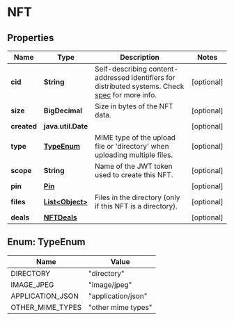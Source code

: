 

# NFT


## Properties

Name | Type | Description | Notes
------------ | ------------- | ------------- | -------------
**cid** | **String** | Self-describing content-addressed identifiers for distributed systems. Check [spec](https://github.com/multiformats/cid) for more info. |  [optional]
**size** | **BigDecimal** | Size in bytes of the NFT data. |  [optional]
**created** | **java.util.Date** |  |  [optional]
**type** | [**TypeEnum**](#TypeEnum) | MIME type of the upload file or &#39;directory&#39; when uploading multiple files. |  [optional]
**scope** | **String** | Name of the JWT token used to create this NFT. |  [optional]
**pin** | [**Pin**](Pin.md) |  |  [optional]
**files** | [**List&lt;Object&gt;**](Object.md) | Files in the directory (only if this NFT is a directory). |  [optional]
**deals** | [**NFTDeals**](NFTDeals.md) |  |  [optional]



## Enum: TypeEnum

Name | Value
---- | -----
DIRECTORY | &quot;directory&quot;
IMAGE_JPEG | &quot;image/jpeg&quot;
APPLICATION_JSON | &quot;application/json&quot;
OTHER_MIME_TYPES | &quot;other mime types&quot;



